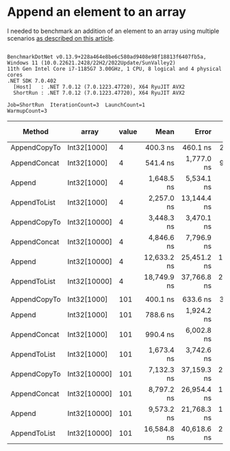 # Append an element to an array

I needed to benchmark an addition of an element to an array using multiple scenarios [as described on this article](https://www.techiedelight.com/add-new-elements-array-csharp/).


```

BenchmarkDotNet v0.13.9+228a464e8be6c580ad9408e98f18813f6407fb5a, Windows 11 (10.0.22621.2428/22H2/2022Update/SunValley2)
11th Gen Intel Core i7-1185G7 3.00GHz, 1 CPU, 8 logical and 4 physical cores
.NET SDK 7.0.402
  [Host]   : .NET 7.0.12 (7.0.1223.47720), X64 RyuJIT AVX2
  ShortRun : .NET 7.0.12 (7.0.1223.47720), X64 RyuJIT AVX2

Job=ShortRun  IterationCount=3  LaunchCount=1  
WarmupCount=3  

```
| Method       | array        | value | Mean        | Error       | StdDev      | StdErr      | Min         | Max         | Op/s        | Ratio | Gen0    | Gen1   | Allocated | Alloc Ratio |
|------------- |------------- |------ |------------:|------------:|------------:|------------:|------------:|------------:|------------:|------:|--------:|-------:|----------:|------------:|
| AppendCopyTo | Int32[1000]  | 4     |    400.3 ns |    460.1 ns |    25.22 ns |    14.56 ns |    374.7 ns |    425.1 ns | 2,498,199.4 |  0.25 |  0.6418 |      - |   3.94 KB |        1.00 |
| AppendConcat | Int32[1000]  | 4     |    541.4 ns |  1,777.0 ns |    97.40 ns |    56.24 ns |    464.6 ns |    650.9 ns | 1,847,140.7 |  0.33 |  0.6657 |      - |   4.08 KB |        1.04 |
| Append       | Int32[1000]  | 4     |  1,648.5 ns |  5,534.1 ns |   303.34 ns |   175.14 ns |  1,342.2 ns |  1,948.8 ns |   606,611.9 |  1.00 |  0.6418 |      - |   3.94 KB |        1.00 |
| AppendToList | Int32[1000]  | 4     |  2,257.0 ns | 13,144.4 ns |   720.49 ns |   415.97 ns |  1,782.5 ns |  3,086.1 ns |   443,065.0 |  1.35 |  2.5673 | 0.0916 |  15.73 KB |        4.00 |
| AppendCopyTo | Int32[10000] | 4     |  3,448.3 ns |  3,470.1 ns |   190.21 ns |   109.82 ns |  3,284.0 ns |  3,656.7 ns |   290,001.7 |  2.13 |  6.3248 |      - |  39.09 KB |        9.93 |
| AppendConcat | Int32[10000] | 4     |  4,846.6 ns |  7,796.9 ns |   427.37 ns |   246.74 ns |  4,393.2 ns |  5,242.0 ns |   206,329.3 |  3.04 |  6.3629 |      - |  39.23 KB |        9.96 |
| Append       | Int32[10000] | 4     | 12,633.2 ns | 25,451.2 ns | 1,395.07 ns |   805.44 ns | 11,328.5 ns | 14,103.8 ns |    79,156.7 |  7.74 |  6.3171 |      - |  39.09 KB |        9.93 |
| AppendToList | Int32[10000] | 4     | 18,749.9 ns | 37,766.8 ns | 2,070.12 ns | 1,195.19 ns | 16,360.3 ns | 19,998.5 ns |    53,333.6 | 11.66 | 25.4211 | 5.6458 | 156.36 KB |       39.71 |
|              |              |       |             |             |             |             |             |             |             |       |         |        |           |             |
| AppendCopyTo | Int32[1000]  | 101   |    400.1 ns |    633.6 ns |    34.73 ns |    20.05 ns |    361.3 ns |    428.1 ns | 2,499,249.0 |  0.52 |  0.6409 |      - |   3.94 KB |        1.00 |
| Append       | Int32[1000]  | 101   |    788.6 ns |  1,924.2 ns |   105.47 ns |    60.90 ns |    668.5 ns |    865.9 ns | 1,268,057.2 |  1.00 |  0.6418 |      - |   3.94 KB |        1.00 |
| AppendConcat | Int32[1000]  | 101   |    990.4 ns |  6,002.8 ns |   329.03 ns |   189.97 ns |    758.0 ns |  1,366.9 ns | 1,009,730.9 |  1.24 |  0.6657 |      - |   4.08 KB |        1.04 |
| AppendToList | Int32[1000]  | 101   |  1,673.4 ns |  3,742.6 ns |   205.14 ns |   118.44 ns |  1,438.8 ns |  1,819.0 ns |   597,582.9 |  2.12 |  2.5673 | 0.0916 |  15.73 KB |        4.00 |
| AppendCopyTo | Int32[10000] | 101   |  7,132.3 ns | 37,159.3 ns | 2,036.83 ns | 1,175.96 ns |  5,614.5 ns |  9,447.1 ns |   140,207.0 |  9.05 |  6.3248 |      - |  39.09 KB |        9.93 |
| AppendConcat | Int32[10000] | 101   |  8,797.2 ns | 26,954.4 ns | 1,477.46 ns |   853.01 ns |  7,091.4 ns |  9,676.5 ns |   113,673.1 | 11.37 |  6.3629 |      - |  39.23 KB |        9.96 |
| Append       | Int32[10000] | 101   |  9,573.2 ns | 21,768.3 ns | 1,193.19 ns |   688.89 ns |  8,226.3 ns | 10,498.0 ns |   104,458.6 | 12.38 |  6.3171 |      - |  39.09 KB |        9.93 |
| AppendToList | Int32[10000] | 101   | 16,584.8 ns | 40,618.6 ns | 2,226.44 ns | 1,285.44 ns | 15,277.3 ns | 19,155.6 ns |    60,296.1 | 21.20 | 25.4211 | 5.6458 | 156.36 KB |       39.71 |
